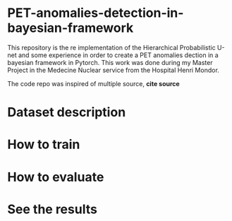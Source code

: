 # PET-anomalies-detection-in-bayesian-framework


This repository is the re implementation of the Hierarchical Probabilistic U-net and some experience in order to create a PET anomalies dection in a bayesian framework in Pytorch. This work was done during my Master Project in the Medecine Nuclear service from the Hospital Henri Mondor.


The code repo was inspired of multiple source, **cite source**

# Dataset description




# How to train 



# How to evaluate 




# See the results
